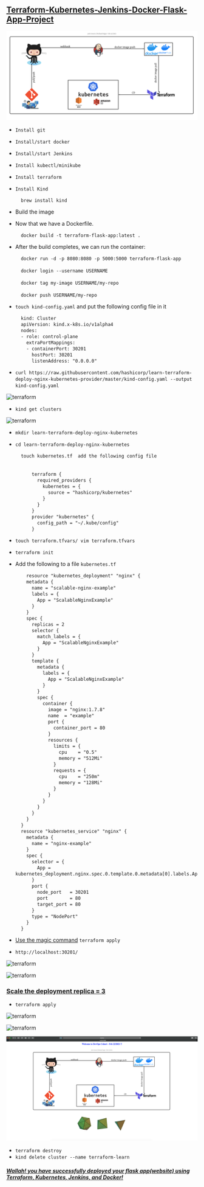 ## [Terraform-Kubernetes-Jenkins-Docker-Flask-App-Project](https://github.com/simulationpoint)

![terraform](./src/flowchart/plan.png)

* `Install git`

* `Install/start docker`

* `Install/start Jenkins`
 
* `Install kubectl/minikube`

* `Install terraform`

* `Install Kind`

		brew install kind
		
		
* Build the image
		
* Now that we have a Dockerfile. 
		
		docker build -t terraform-flask-app:latest .
		
* After the build completes, we can run the container:
		
		docker run -d -p 8080:8080 -p 5000:5000 terraform-flask-app
		
		docker login --username USERNAME
		
		docker tag my-image USERNAME/my-repo

		docker push USERNAME/my-repo


		
* `touch kind-config.yaml` and put the following config file in it

		kind: Cluster
		apiVersion: kind.x-k8s.io/v1alpha4
		nodes:
		- role: control-plane
		  extraPortMappings:
		  - containerPort: 30201
		    hostPort: 30201
		    listenAddress: "0.0.0.0"



* `curl https://raw.githubusercontent.com/hashicorp/learn-terraform-deploy-nginx-kubernetes-provider/master/kind-config.yaml --output kind-config.yaml`

![terraform](./src/terraform/1.png)

* `kind get clusters`

![terraform](./src/terraform/2.png)

* `mkdir learn-terraform-deploy-nginx-kubernetes`
* `cd learn-terraform-deploy-nginx-kubernetes`

		touch kubernetes.tf  add the following config file
		
		
			terraform {
			  required_providers {
			    kubernetes = {
			      source = "hashicorp/kubernetes"
			    }
			  }
			}
			provider "kubernetes" {
			  config_path = "~/.kube/config"
			}		  
		  
* `touch terraform.tfvars/ vim terraform.tfvars`

* `terraform init`

* Add the following to a file `kubernetes.tf`

		  resource "kubernetes_deployment" "nginx" {
		  metadata {
		    name = "scalable-nginx-example"
		    labels = {
		      App = "ScalableNginxExample"
		    }
		  }
		  spec {
		    replicas = 2
		    selector {
		      match_labels = {
		        App = "ScalableNginxExample"
		      }
		    }
		    template {
		      metadata {
		        labels = {
		          App = "ScalableNginxExample"
		        }
		      }
		      spec {
		        container {
		          image = "nginx:1.7.8"
		          name  = "example"
		          port {
		            container_port = 80
		          }
		          resources {
		            limits = {
		              cpu    = "0.5"
		              memory = "512Mi"
		            }
		            requests = {
		              cpu    = "250m"
		              memory = "128Mi"
		            }
		          }
		        }
		      }
		    }
		  }
		}
		resource "kubernetes_service" "nginx" {
		  metadata {
		    name = "nginx-example"
		  }
		  spec {
		    selector = {
		      App = kubernetes_deployment.nginx.spec.0.template.0.metadata[0].labels.App
		    }
		    port {
		      node_port   = 30201
		      port        = 80
		      target_port = 80
		    }
		    type = "NodePort"
		  }
		}
			
* [Use the magic command]() `terraform apply`

* `http://localhost:30201/`

![terraform](./src/terraform/10.png)

![terraform](./src/terraform/11.png)



### [Scale the deployment replica = 3]()

* `terraform apply`

![terraform](./src/terraform/12.png)

![terraform](./src/terraform/13.png)

![terraform](./src/flaskApp/final.png)

* `terraform destroy`
* `kind delete cluster --name terraform-learn`

##### [Wallah! you have successfully deployed your flask app(website) using Terraform, Kubernetes, Jenkins, and Docker!](https://github.com/simulationpoint) 



